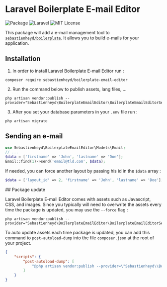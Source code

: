 # Laravel Boilerplate E-mail Editor

![Package](https://img.shields.io/badge/Package-sebastienheyd%2Fboilerplate--email--editor-lightgrey.svg)
![Laravel](https://img.shields.io/badge/Laravel-5.7.x-green.svg)
![MIT License](https://img.shields.io/github/license/sebastienheyd/boilerplate.svg)

This package will add a e-mail management tool to [`sebastienheyd/boilerplate`](https://github.com/sebastienheyd/boilerplate).
It allows you to build e-mails for your application.

## Installation

1. In order to install Laravel Boilerplate E-mail Editor run :

```
composer require sebastienheyd/boilerplate-email-editor
```

2. Run the command below to publish assets, lang files, ...

```
php artisan vendor:publish --provider="Sebastienheyd\BoilerplateEmailEditor\BoilerplateEmailEditorServiceProvider"
```

3. After you set your database parameters in your ```.env``` file run :

```
php artisan migrate
```

## Sending an e-mail

```php
use Sebastienheyd\BoilerplateEmailEditor\Models\Email;
// ...
$data = ['firstname' => 'John', 'lastname' => 'Doe'];
Email::find(1)->send('email@tld.com', $data);
```

If needed, you can force another layout by passing his id in the `$data` array :

```php
$data = ['layout_id' => 2, 'firstname' => 'John', 'lastname' => 'Doe'];
```

## Package update

Laravel Boilerplate E-mail Editor comes with assets such as Javascript, CSS, and images. Since you typically will need to overwrite the assets
every time the package is updated, you may use the ```--force``` flag :

```
php artisan vendor:publish --provider="Sebastienheyd\BoilerplateEmailEditor\BoilerplateEmailEditorServiceProvider"
```

To auto update assets each time package is updated, you can add this command to `post-autoload-dump` into the 
file `composer.json` at the root of your project.
 

```json
{
    "scripts": {
        "post-autoload-dump": [
            "@php artisan vendor:publish --provider=\"Sebastienheyd\\BoilerplateEmailEditor\\BoilerplateEmailEditorServiceProvider\" --tag=public --force -q"
        ]
    }
}
```